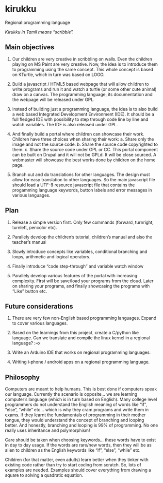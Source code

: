 kirukku
=======

Regional programming language

*Kirukku in Tamil means “scribble”.*

Main objectives
---------------

1. Our children are very creative in scribbling on walls. Even the children playing on MS Paint are very creative. Now, the idea is to introduce them to programming using the same concept. This whole concept is based on KTurtle, which in turn was based on LOGO.

2. Build a javascript / HTML5 <canvas> based webpage that will allow children to write programs and run it and watch a turtle (or some other cute animal) draw on a canvas. The programming language, its documentation and the webpage will be released under GPL.

3. Instead of building just a programming language, the idea is to also build a web based Integrated Development Environment (IDE). It should be a full fledged IDE with possibility to step through code line by line and watch variables. The IDE is also released under GPL.

4. And finally build a portal where children can showcase their work. Children have three choices when sharing their work: a. Share only the image and not the source code. b. Share the source code copyrighted to them. c. Share the source code under GPL or CC. This portal component can be built on Drupal and it will not be GPLd. It will be close sourced. A webmaster will showcase the best works done by children on the home page.

5. Branch out and do translations for other languages. The design must allow for easy translation to other languages. So the main javascript file should load a UTF-8 resource javascript file that contains the progamming language keywords, button labels and error messages in various languages.

Plan
----

1. Release a simple version first. Only few commands (forward, turnright, turnleft, pencolor etc).

2. Parallely develop the children’s tutorial, children’s manual and also the teacher’s manual

3. Slowly introduce concepts like variables, conditional branching and loops, arithmetic and logical operators.

4. Finally introduce “code step-through” and variable watch window

5. Parallely develop various features of the portal with increasing complexity. First will be save/load your programs from the cloud. Later on sharing your programs, and finally showcasing the programs with “Like” button etc.

Future considerations
---------------------

1. There are very few non-English based programming languages. Expand to cover various languages.

2. Based on the learnings from this project, create a C/python like language. Can we translate and compile the linux kernel in a regional language? :-o

3. Write an Arduino IDE that works on regional programming languages.

4. Writing i-phone / android apps on a regional programming language.

Philosophy
----------

Computers are meant to help humans. This is best done if computers speak our language. Currently the scenario is opposite... we are learning computer’s language (which is in turn based on English). Many college level programmers do not understand the English meaning of words like “if”, “else”, “while” etc... which is why they cram programs and write them in exams. If they learnt the fundamentals of programming in their mother tongue, they would understand the concept of branching and looping better. And honestly, branching and looping is 99% of programming. No one really uses inheritance and polymorphism!

Care should be taken when choosing keywords... these words have to exist in day to day usage. If the words are rare/new words, then they will be as alien to children as the English keywords like “if”, “else”, “while” etc.

Children (for that matter, even adults) learn better when they tinker with existing code rather than try to start coding from scratch. So, lots of examples are needed. Examples should cover everything from drawing a square to solving a quadratic equation.


